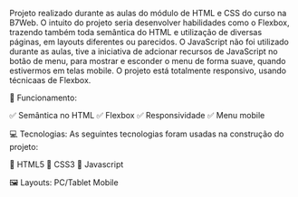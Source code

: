 Projeto realizado durante as aulas do módulo de HTML e CSS do curso na B7Web.
O intuito do projeto seria desenvolver habilidades como o Flexbox, trazendo também toda semântica do HTML e utilização de diversas páginas, em layouts diferentes ou parecidos.
O JavaScript não foi utilizado durante as aulas, tive a iniciativa de adcionar recursos de JavaScript no botão de menu, para mostrar e esconder o menu de forma suave, quando estivermos em telas mobile. O projeto está totalmente responsivo, usando técnicaas de Flexbox.

🎢 Funcionamento:

✅ Semântica no HTML
✅ Flexbox
✅ Responsividade
✅ Menu mobile

💻 Tecnologias:
As seguintes tecnologias foram usadas na construção do projeto:

🔣 HTML5
🎨 CSS3
🔌 Javascript

🖼️ Layouts:
PC/Tablet
Mobile
